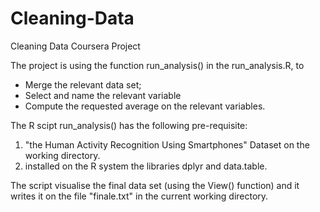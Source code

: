 # Cleaning-Data
Cleaning Data Coursera Project  

The project is using the function run_analysis() in the run_analysis.R, to 
* Merge the relevant data set;
* Select and name the relevant variable
* Compute the requested average on the relevant variables.

The R scipt run_analysis() has the following pre-requisite:

1. "the Human Activity Recognition Using Smartphones" Dataset on the working directory.
2. installed on the R system the libraries dplyr and data.table.

The script visualise the final data set (using the View() function) 
and it writes it on the file "finale.txt" in the current working directory.

